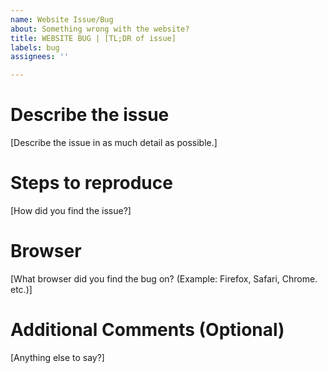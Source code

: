```yaml
---
name: Website Issue/Bug
about: Something wrong with the website?
title: WEBSITE BUG | [TL;DR of issue]
labels: bug
assignees: ''

---
```


<!--
STOP RIGHT THERE!

Please check issues (open and closed) if your issue already exists. Replace text in [brackets] and submit the issue if not.
-->
# Describe the issue
[Describe the issue in as much detail as possible.]

# Steps to reproduce
[How did you find the issue?]

# Browser
[What browser did you find the bug on? (Example: Firefox, Safari, Chrome. etc.)]

# Additional Comments (Optional)
[Anything else to say?]
